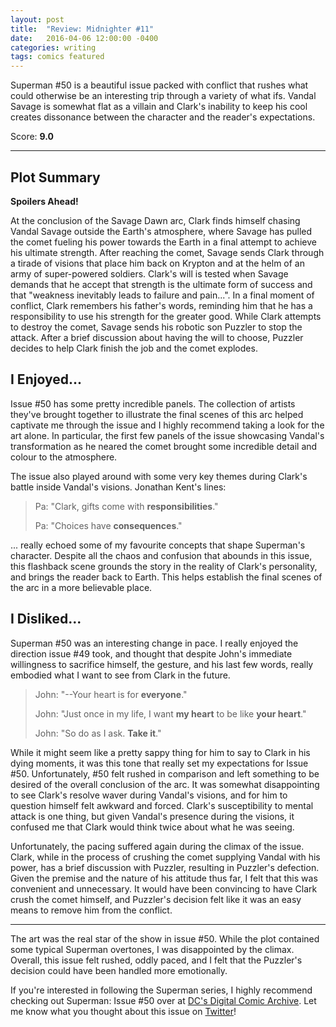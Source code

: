 ```yaml
---
layout: post
title:  "Review: Midnighter #11"
date:   2016-04-06 12:00:00 -0400
categories: writing
tags: comics featured
---
```

Superman #50 is a beautiful issue packed with conflict that rushes what could otherwise be an interesting trip through a variety of what ifs. Vandal Savage is somewhat flat as a villain and Clark's inability to keep his cool creates dissonance between the character and the reader's expectations.

Score: <strong>9.0</strong>

<hr>

## Plot Summary

<strong>Spoilers Ahead!</strong>

At the conclusion of the Savage Dawn arc, Clark finds himself chasing Vandal Savage outside the Earth's atmosphere, where Savage has pulled the comet fueling his power towards the Earth in a final attempt to achieve his ultimate strength. After reaching the comet, Savage sends Clark through a tirade of visions that place him back on Krypton and at the helm of an army of super-powered soldiers. Clark's will is tested when Savage demands that he accept that strength is the ultimate form of success and that "weakness inevitably leads to failure and pain...". In a final moment of conflict, Clark remembers his father's words, reminding him that he has a responsibility to use his strength for the greater good. While Clark attempts to destroy the comet, Savage sends his robotic son Puzzler to stop the attack. After a brief discussion about having the will to choose, Puzzler decides to help Clark finish the job and the comet explodes.

## I Enjoyed...

Issue #50 has some pretty incredible panels. The collection of artists they've brought together to illustrate the final scenes of this arc helped captivate me through the issue and I highly recommend taking a look for the art alone. In particular, the first few panels of the issue showcasing Vandal's transformation as he neared the comet brought some incredible detail and colour to the atmosphere.

The issue also played around with some very key themes during Clark's battle inside Vandal's visions. Jonathan Kent's lines:

> Pa: "Clark, gifts come with <strong>responsibilities</strong>."
>
> Pa: "Choices have <strong>consequences</strong>."

... really echoed some of my favourite concepts that shape Superman's character. Despite all the chaos and confusion that abounds in this issue, this flashback scene grounds the story in the reality of Clark's personality, and brings the reader back to Earth. This helps establish the final scenes of the arc in a more believable place.

## I Disliked...

Superman #50 was an interesting change in pace. I really enjoyed the direction issue #49 took, and thought that despite John's immediate willingness to sacrifice himself, the gesture, and his last few words, really embodied what I want to see from Clark in the future.

> John: "--Your heart is for <strong>everyone</strong>."
>
> John: "Just once in my life, I want <strong>my heart</strong> to be like <strong>your heart</strong>."
>
> John: "So do as I ask. <strong>Take it</strong>."

While it might seem like a pretty sappy thing for him to say to Clark in his dying moments, it was this tone that really set my expectations for Issue #50. Unfortunately, #50 felt rushed in comparison and left something to be desired of the overall conclusion of the arc. It was somewhat disappointing to see Clark's resolve waver during Vandal's visions, and for him to question himself felt awkward and forced. Clark's susceptibility to mental attack is one thing, but given Vandal's presence during the visions, it confused me that Clark would think twice about what he was seeing.

Unfortunately, the pacing suffered again during the climax of the issue. Clark, while in the process of crushing the comet supplying Vandal with his power, has a brief discussion with Puzzler, resulting in Puzzler's defection. Given the premise and the nature of his attitude thus far, I felt that this was convenient and unnecessary. It would have been convincing to have Clark crush the comet himself, and Puzzler's decision felt like it was an easy means to remove him from the conflict.

<hr>

The art was the real star of the show in issue #50. While the plot contained some typical Superman overtones, I was disappointed by the climax. Overall, this issue felt rushed, oddly paced, and I felt that the Puzzler's decision could have been handled more emotionally.

If you're interested in following the Superman series, I highly recommend checking out Superman: Issue #50 over at [DC's Digital Comic Archive](//www.readdcentertainment.com/Superman-2011-50/digital-comic/T1054700505001). Let me know what you thought about this issue on [Twitter](//twitter.com/joshdrink)!
